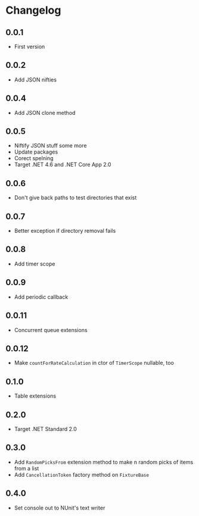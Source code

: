# Changelog

## 0.0.1
* First version

## 0.0.2
* Add JSON nifties

## 0.0.4
* Add JSON clone method

## 0.0.5
* Niftify JSON stuff some more
* Update packages
* Corect spelning
* Target .NET 4.6 and .NET Core App 2.0

## 0.0.6
* Don't give back paths to test directories that exist

## 0.0.7
* Better exception if directory removal fails

## 0.0.8
* Add timer scope

## 0.0.9
* Add periodic callback

## 0.0.11
* Concurrent queue extensions

## 0.0.12
* Make `countForRateCalculation` in ctor of `TimerScope` nullable, too

## 0.1.0
* Table extensions

## 0.2.0
* Target .NET Standard 2.0

## 0.3.0
* Add `RandomPicksFrom` extension method to make n random picks of items from a list
* Add `CancellationToken` factory method on `FixtureBase`

## 0.4.0
* Set console out to NUnit's text writer